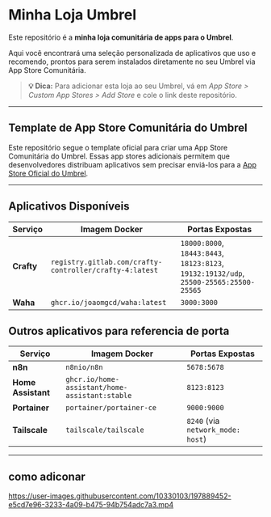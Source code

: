 # Minha Loja Umbrel

Este repositório é a **minha loja comunitária de apps para o Umbrel**.

Aqui você encontrará uma seleção personalizada de aplicativos que uso e recomendo, prontos para serem instalados diretamente no seu Umbrel via App Store Comunitária.

> **💡 Dica:** Para adicionar esta loja ao seu Umbrel, vá em *App Store > Custom App Stores > Add Store* e cole o link deste repositório.

---

## Template de App Store Comunitária do Umbrel

Este repositório segue o template oficial para criar uma App Store Comunitária do Umbrel. Essas app stores adicionais permitem que desenvolvedores distribuam aplicativos sem precisar enviá-los para a [App Store Oficial do Umbrel](https://github.com/getumbrel/umbrel-apps).

---

## Aplicativos Disponíveis

| Serviço            | Imagem Docker                                           | Portas Expostas                                                                        | 
| ------------------ | ------------------------------------------------------- | -------------------------------------------------------------------------------------- | 
| **Crafty**         | `registry.gitlab.com/crafty-controller/crafty-4:latest` | `18000:8000`, `18443:8443`, `18123:8123`, `19132:19132/udp`, `25500-25565:25500-25565` | 
| **Waha**           | `ghcr.io/joaomgcd/waha:latest`                          | `3000:3000`                                                                          | 

## Outros aplicativos para referencia de porta

| Serviço            | Imagem Docker                                           | Portas Expostas                                                                        | 
| ------------------ | ------------------------------------------------------- | -------------------------------------------------------------------------------------- | 
| **n8n**            | `n8nio/n8n`                                             | `5678:5678`                                                                            | 
| **Home Assistant** | `ghcr.io/home-assistant/home-assistant:stable`          | `8123:8123`                                                                            |
| **Portainer**      | `portainer/portainer-ce`                                | `9000:9000`                                                                            | 
| **Tailscale**      | `tailscale/tailscale`                                   | `8240` (via `network_mode: host`)                                                      | 


---

## como adiconar

https://user-images.githubusercontent.com/10330103/197889452-e5cd7e96-3233-4a09-b475-94b754adc7a3.mp4
